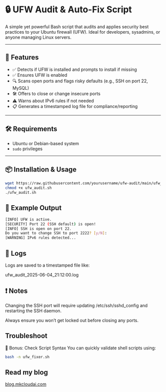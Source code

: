 
# 🔒 UFW Audit & Auto-Fix Script

A simple yet powerful Bash script that audits and applies security best practices to your Ubuntu firewall (UFW). Ideal for developers, sysadmins, or anyone managing Linux servers.

---

## 🚀 Features

- ✅ Detects if UFW is installed and prompts to install if missing
- ✅ Ensures UFW is enabled
- 🔍 Scans open ports and flags risky defaults (e.g., SSH on port 22, MySQL)
- 🛠️ Offers to close or change insecure ports
- ⚠️ Warns about IPv6 rules if not needed
- 📋 Generates a timestamped log file for compliance/reporting

---

## 🛠️ Requirements

- Ubuntu or Debian-based system
- `sudo` privileges

---

## 📦 Installation & Usage

```bash
wget https://raw.githubusercontent.com/yourusername/ufw-audit/main/ufw_audit.sh
chmod +x ufw_audit.sh
./ufw_audit.sh
```
## 📝 Example Output
```bash
[INFO] UFW is active.
[SECURITY] Port 22 (SSH default) is open!
[INFO] SSH is open on port 22.
Do you want to change SSH to port 2222? [y/N]:
[WARNING] IPv6 rules detected...
```
## 📎 Logs
Logs are saved to a timestamped file like:

ufw_audit_2025-06-04_21:12:00.log
## ❗ Notes
Changing the SSH port will require updating /etc/ssh/sshd_config and restarting the SSH daemon.

Always ensure you won’t get locked out before closing any ports.

## Troubleshoot 
🧹 Bonus: Check Script Syntax
You can quickly validate shell scripts using:
```bash
bash -n ufw_fixer.sh
```
## Read my blog 
[blog.mkcloudai.com](https://blog.mkcloudai.com/?p=83)
